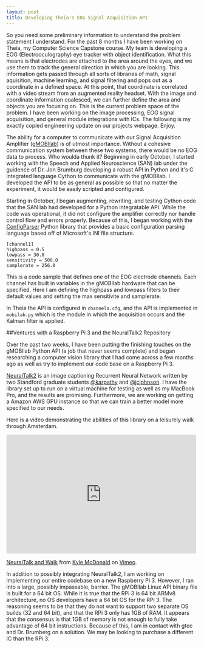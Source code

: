 ```yaml
---
layout: post
title: Developing Theia's EOG Signal Acquisition API
---
```


So you need some preliminary information to understand the problem statement I understand. For the past 8 months I have been working on Theia, my Computer Science Capstone course. My team is developing a EOG (Electrooculography) eye tracker with object identification. What this means is that electrodes are attached to the area around the eyes, and we use them to track the general direction in which you are looking. This information gets passed through all sorts of libraries of math, signal aquisition, machine learning, and signal filtering and pops out as a coordinate in a defined space. At this point, that coordinate is correlated with a video stream from an augmented reality headset. With the image and coordinate information coalesced, we can further define the area and objects you are focusing on. This is the current problem space of the problem. I have been working on the image processing, EOG signal acquisition, and general module integrations with ICs. The following is my exactly copied engineering update on our projects webpage. Enjoy.

The ability for a computer to communicate with our Signal Acquisition Amplifier ([gMOBIlab](http://www.gtec.at/Products/Hardware-and-Accessories/g.MOBIlab-Specs-Features)) is of utmost importance. Without a cohesive communication system between these two systems, there would be no EOG data to process. Who woulda thunk it? Beginning in early October, I started working with the Speech and Applied Neuroscience (SAN) lab under the guidence of Dr. Jon Brumburg developing a robust API in Python and it's C integrated language Cython to communicate with the gMOBIlab. I developed the API to be as general as possible so that no matter the experiment, it would be easily scripted and configured.

Starting in October, I began augmenting, rewriting, and testing Cython code that the SAN lab had developed for a Python integratable API. While the code was operational, it did not configure the amplifier correctly nor handle control flow and errors properly. Because of this, I began working with the [ConfigParser](https://docs.python.org/2/library/configparser.html) Python library that provides a basic configuration parsing language based off of Microsoft's INI file structure.
```
[channel1]
highpass = 0.5
lowpass = 30.0
sensitivity = 500.0
samplerate = 256.0
```
This is a code sample that defines one of the EOG electrode channels. Each channel has built in variables in the gMOBIlab hardware that can be specified. Here I am defining the highpass and lowpass filters to their default values and setting the max sensitivite and samplerate.

In Theia the API is configured in ```channels.cfg```, and the API is implemented in <code>mobilab.py</code> which is the module in which the acquisition occurs and the Kalman filter is applied.

##Ventures with a Raspberry Pi 3 and the NeuralTalk2 Repository

Over the past two weeks, I have been putting the finishing touches on the gMOBIlab Python API (a job that never seems complete) and began researching a computer vision library that I had come across a few months ago as well as try to implement our code base on a Raspberry Pi 3.

[NeuralTalk2](https://github.com/karpathy/neuraltalk2) is an image captioning Recurrent Neural Network written by two Standford graduate students [\@karpathy](https://github.com/karpathy) and [\@jcjohnson](https://github.com/jcjohnson). I have the library set up to run on a virtual machine for testing as well as my MacBook Pro, and the results are promising. Furthermore, we are working on getting a Amazon AWS GPU instance so that we can train a better model more specified to our needs.

Here is a video demonstrating the abilities of this library on a leisurely walk through Amsterdam.

   <iframe src="https://player.vimeo.com/video/146492001" width="500" height="313" frameborder="0" webkitallowfullscreen mozallowfullscreen allowfullscreen></iframe>
   <p><a href="https://vimeo.com/146492001">NeuralTalk and Walk</a> from <a href="https://vimeo.com/kylemcdonald">Kyle McDonald</a> on <a href="https://vimeo.com">Vimeo</a>.

In addition to possibly integrating NeuralTalk2, I am working on implementing our entire codebase on a new Raspberry Pi 3. However, I ran into a large, possibly impassable, barrier. The gMOBIlab Linux API binary file is built for a 64 bit OS. While it is true that the RPi 3 is 64 bit ARMv8 architecture, no OS developers have a 64 bit OS for the RPi 3. The reasoning seems to be that they do not want to support two separate OS builds (32 and 64 bit), and that the RPi 3 only has 1GB of RAM. It appears that the consensus is that 1GB of memory is not enough to fully take advantage of 64 bit instructions. Because of this, I am in contact with gtec and Dr. Brumberg on a solution. We may be looking to purchase a different IC than the RPi 3.
